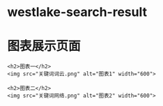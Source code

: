# westlake-search-result
<!DOCTYPE html>
<html>
  <head>
    <meta charset="utf-8">
    <title>我的可视化图展示</title>
  </head>
  <body>
    <h1>图表展示页面</h1>

    <h2>图表一</h2>
    <img src="关键词词云.png" alt="图表1" width="600">

    <h2>图表二</h2>
    <img src="关键词网络.png" alt="图表2" width="600">
  </body>
</html>
